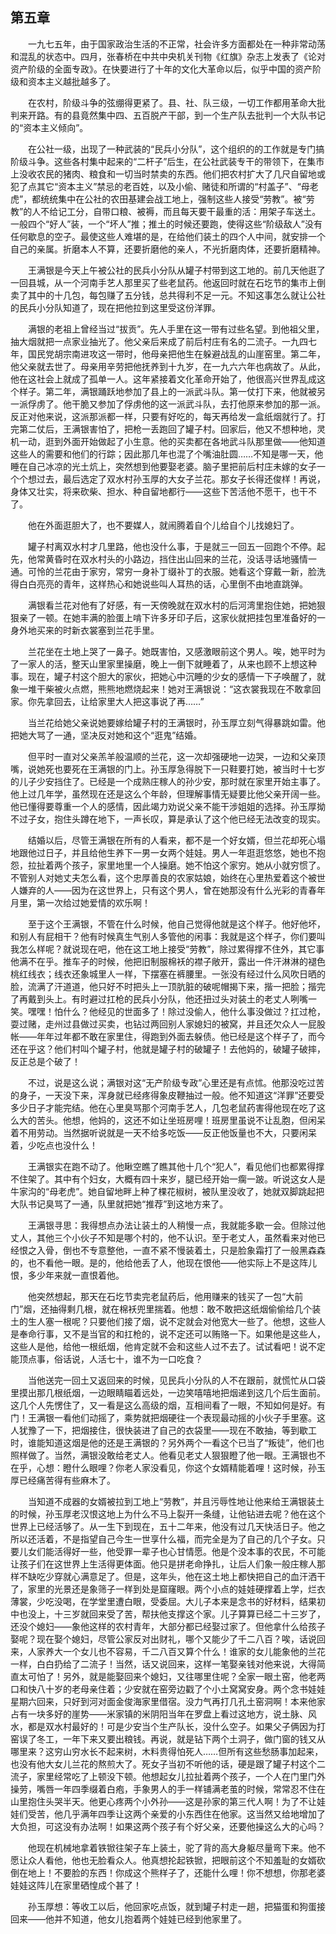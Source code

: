 ## 第五章

&emsp;&emsp;一九七五年，由于国家政治生活的不正常，社会许多方面都处在一种非常动荡和混乱的状态中。四月，张春桥在中共中央机关刊物《红旗》杂志上发表了《论对资产阶级的全面专政》。在快要进行了十年的文化大革命以后，似乎中国的资产阶级和资本主义越批越多了。

&emsp;&emsp;在农村，阶级斗争的弦绷得更紧了。县、社、队三级，一切工作都用革命大批判来开路。有的县竟然集中四、五百脱产干部，到一个生产队去批判一个大队书记的“资本主义倾向”。

&emsp;&emsp;在公社一级，出现了一种武装的“民兵小分队”，这个组织的的工作就是专门搞阶级斗争。这些各村集中起来的“二杆子”后生，在公社武装专干的带领下，在集市上没收农民的猪肉、粮食和一切当时禁卖的东西。他们把农村扩大了几尺自留地或犯了点其它“资本主义”禁忌的老百姓，以及小偷、赌徒和所谓的“村盖子”、“母老虎”，都统统集中在公社的农田基建会战工地上，强制这些人接受“劳教”。被“劳教”的人不给记工分，自带口粮、被褥，而且每天要干最重的活：用架子车送土。一般四个“好人”装，一个“坏人”推；推土的时候还要跑，使得这些“阶级敌人”没有任何歇息的空子。最使这些人难堪的是，在给他们装土的四个人中间，就安排一个自己的亲属。折磨本人不算，还要折磨他的亲人，不光折磨肉体，还要折磨精神。

&emsp;&emsp;王满银是今天上午被公社的民兵小分队从罐子村带到这工地的。前几天他逛了一回县城，从一个河南手艺人那里买了些老鼠药。他返回时就在石圪节的集市上倒卖了其中的十几包，每包赚了五分钱，总共得利不足一元。不知这事怎么就让公社的民兵小分队知道了，现在把他拉到这里受这份洋罪。

&emsp;&emsp;满银的老祖上曾经当过“拔贡”。先人手里在这一带有过些名望。到他祖父里，抽大烟就把一点家业抽光了。他父亲后来成了前后村庄有名的二流子。一九四七年，国民党胡宗南进攻这一带时，他母亲把他生在躲避战乱的山崖窑里。第二年，他父亲就去世了。母亲用辛劳把他抚养到十九岁，在一九六六年也病故了。从此，他在这社会上就成了孤单一人。这年紧接着文化革命开始了，他很高兴世界乱成这个样子。第二年，满银踊跃地参加了县上的一派武斗队。第一仗打下来，他就被另一派俘虏了。他干脆又参加了俘虏他的这一派武斗队，去打他原来参加的那一派。反正对他来说，这派那派都一样，只要有好吃的，每天再给发一盒纸烟就行了。打完第二仗后，王满银害怕了，把枪一丢跑回了罐子村。回家后，他又不想种地，灵机一动，逛到外面开始做起了小生意。他的买卖都在各地武斗队那里做——他知道这些人的需要和他们的行踪；因此那几年也混了个嘴油肚圆……不知是哪一天，他睡在自己冰凉的光土炕上，突然想到他要娶老婆。脑子里把前后村庄未嫁的女子一个个想过去，最后选定了双水村孙玉厚的大女子兰花。那女子长得还俊样！再说，身体又壮实，将来砍柴、担水、种自留地都行——这些下苦活他不愿干，也干不了。

&emsp;&emsp;他在外面逛胆大了，也不要媒人，就闹腾着自个儿给自个儿找媳妇了。

&emsp;&emsp;罐子村离双水村才几里路，他也没什么事，于是就三一回五一回跑个不停。起先，他常黄昏时在双水村头的小路边，挡住出山回来的兰花，没话寻话地骚情一通。可怜的兰花由于家穷，常穷一身补丁缀补丁的衣服。她看这个穿戴一新，脸洗得白白亮亮的青年，这样热心和她说些叫人耳热的话，心里倒不由地直跳弹。

&emsp;&emsp;满银看兰花对他有了好感，有一天傍晚就在双水村的后河湾里抱住她，把她狠狠亲了一顿。在她丰满的脸蛋上啃下许多牙印子后，这家伙就把挂包里准备好的一身外地买来的时新衣裳塞到兰花手里。

&emsp;&emsp;兰花坐在土地上哭了一鼻子。她既害怕，又感激眼前这个男人。唉，她平时为了一家人的活，整天山里家里操磨，晚上一倒下就睡着了，从来也顾不上想这种事。现在，罐子村这个胆大的家伙，把她心中沉睡的少女的感情一下子唤醒了，就象一堆干柴被火点燃，熊熊地燃烧起来！她对王满银说：“这衣裳我现在不敢拿回家。你先拿回去，让给家里大人把这事说了再……”

&emsp;&emsp;当兰花给她父亲说她要嫁给罐子村的王满银时，孙玉厚立刻气得暴跳如雷。他把她大骂了一通，坚决反对她和这个“逛鬼”结婚。

&emsp;&emsp;但平时一直对父亲羔羊般温顺的兰花，这一次却强硬地一边哭，一边和父亲顶嘴，说她死也要死在王满银的门上。孙玉厚急得脱下一只鞋要打她，被当时十七岁的儿子少安挡住了。已经是一个成熟庄稼人的孙少安，那时就在家里开始主事了。他上过几年学，虽然现在还是这么个年龄，但理解事情无疑要比他父亲开阔一些。他已懂得要尊重一个人的感情，因此竭力劝说父亲不能干涉姐姐的选择。孙玉厚拗不过子女，抱住头蹲在地下，一声长叹，算是承认了这个他已经无法改变的现实。

&emsp;&emsp;结婚以后，尽管王满银在所有的人看来，都不是一个好女婿，但兰花却死心塌地跟他过日子，并且给他生养下一男一女两个娃娃。男人一年逛逛悠悠，她也不抱怨，拉扯着两个孩子，家里地里一个人操磨。她不怕这个家穷。她从小就穷惯了。不管别人对她丈夫怎么看，这个忠厚善良的农家姑娘，始终在心里热爱着这个被世人嫌弃的人——因为在这世界上，只有这个男人，曾在她那没有什么光彩的青春年月里，第一次给过她爱情的欢乐啊！

&emsp;&emsp;至于这个王满银，不管在什么时候，他自己觉得他就是这个样子。他好他坏，和别人有屁相干？他有时候真生气别人多管他的闲事：我就是这个样子，你们要叫我怎么样呢？就说现在吧，他在这工地上接受“劳教”，除过累得撑不住外，其它事他满不在乎。推车子的时候，他把旧制服棉袄的襟子敞开，露出一件汗淋淋的褪色桃红线衣；线衣还象城里人一样，下摆塞在裤腰里。一张没有经过什么风吹日晒的脸，流满了汗道道，他只好不时把头上一顶肮脏的破呢帽揭下来，揩一把脸；揩完了再戴到头上。有时避过扛枪的民兵小分队，他还扭过头对装土的老丈人咧嘴一笑。嘿嘿！怕什么？他经见的世面多了！除过没偷人，他什么事没做过？扛过枪，耍过赌，走州过县做过买卖，也钻过两回别人家媳妇的被窝，并且还欠众人一屁股帐——年年过年都不敢在家里住，得跑到外面去躲债。他已经是这个样子了，而今还在乎这？他们村叫个罐子村，他就是罐子村的破罐子！去他妈的，破罐子破摔，反正总是个破了！

&emsp;&emsp;不过，说是这么说；满银对这“无产阶级专政”心里还是有点怵。他那没吃过苦的身子，一天没下来，浑身就已经疼得象皮鞭抽过一般。他不知道这“洋罪”还要受多少日子才能完结。他在心里臭骂那个河南手艺人，几包老鼠药害得他现在吃了这么大的苦头。他想，他妈的，这还不如让坐班房哩！班房里虽说不让乱胞，但闲呆着不用劳动。当然据听说就是一天不给多吃饭——反正他饭量也不大，只要闲呆着，少吃点也没什么！

&emsp;&emsp;王满银实在跑不动了。他瞅空瞧了瞧其他十几个“犯人”，看见他们也都累得撑不住架了。其中有个妇女，大概有四十来岁，腿已经开始一瘸一跛。听说这女人是牛家沟的“母老虎”。她自留地畔上种了棵花椒树，被队里没收了，她就双脚跳起把大队书记臭骂了一通，队里就把她“推荐”到这地方来了。

&emsp;&emsp;王满银寻思：我得想点办法让装土的人稍慢一点，我就能多歇一会。但除过他丈人，其他三个小伙子不知是哪个村的，他不认识。至于老丈人，虽然看来对他已经恨之入骨，倒也不专意整他，一直不紧不慢装着土，只是脸象霜打了一般黑森森的，也不看他一眼。是的，他给他丢了人，他现在恨他——他实际上不是这阵儿恨，多少年来就一直恨着他。

&emsp;&emsp;他突然想起，那天在石圪节卖完老鼠药后，他用赚来的钱买了一包“大前门”烟，还抽得剩几根，就在棉袄兜里揣着。他想：敢不敢把这纸烟偷偷给几个装土的生人塞一根呢？只要他们接了烟，说不定就会对他宽大一些了。他想，这些人是奉命行事，又不是当官的和扛枪的，说不定还可以贿赂一下。如果他是这些人，这些人是他，给他一根纸烟，他肯定就不会和这些人过不去了。试试看吧！说不定能顶点事，俗话说，人活七十，谁不为一口吃食？

&emsp;&emsp;当他送完一回土又返回来的时候，见民兵小分队的人不在跟前，就慌忙从口袋里摸出那几根纸烟，一边眼睛瞄着远处，一边笑嘻嘻地把烟递到这几个后生面前。这几个人先愣住了，又一看是这么高级的烟，互相间看了一眼，不知如何是好。有门！王满银一看他们动摇了，乘势就把烟硬往一个表现最动摇的小伙子手里塞。这人犹豫了一下，把烟接住，很快装进了自己的衣袋里——现在不敢抽，等到歇工时，谁能知道这烟是他的还是王满银的？另外两个一看这个已当了“叛徒”，他们也照样做了。当然，满银没敢给老丈人。他看见老丈人狠狠瞪了他一眼。王满银也不在乎，心想：瞪什么眼哩？你老人家没看见，你这个女婿精能着哩！这时候，孙玉厚已经痛苦得有些麻木了。

&emsp;&emsp;当知道不成器的女婿被拉到工地上“劳教”，并且污辱性地让他来给王满银装土的时候，孙玉厚老汉恨这地上为什么不马上裂开一条缝，让他钻进去呢？他在这个世界上已经活够了。从一生下到现在，五十二年来，他没有过几天快活日子。他之所以还活着，不是指望自己今生一世享什么福，而完全是为了自己的几个子女。只要儿女们能活得好一些，他受罪一辈子也心甘情愿。他是个没本事的农民，不可能让孩子们在这世界上生活得更体面。他只是拼老命挣扎，让后人们象一般庄稼人那样不缺吃少穿就心满意足了。但是，这年头，他在这土地上都快把自己的血汗洒干了，家里的光景还是象筛子一样到处是窟窿眼。两个小点的娃娃硬撑着上学，烂衣薄裳，少吃没喝，在学堂里遭白眼，受委屈。大儿子本来是念书的好材料，结果初中也没上，十三岁就回来受了苦，帮扶他支撑这个家。儿子算算已经二十三岁了，还没个媳妇——象他这样的农村青年，大部分都已经娶过家了。但他拿什么给孩子娶呢？现在娶个媳妇，尽管公家反对出财礼，哪个又能少了千二八百？唉，话说回来，人家养大一个女儿也不容易，千二八百又算个什么！谁家的女儿能象他的兰花一样，白白扔给了二流子！当然，话又说回来，这样一笔娶亲钱对他来说，大得简直太可怕了！另外，就是能娶回来个媳妇，又往哪里住呢？全家一眼土窑，他老两口和快八十岁的老母亲住着；少安就在窑旁边戳了个小土窝窝安身。两个念书娃娃星期六回来，只好到河对面金俊海家里借宿。没力气再打几孔土窑洞啊！本来他家占有一块多好的崖势——米家镇的米阴阳当年在罗盘上看过这地方，说土脉、风水，都是双水村最好的！可是少安当个生产队长，没什么空子。如果父子俩因为打窑误了冬工，一年下来又要出粮钱。再说，就是钻下两个土洞子，做门窗的钱又从哪里来？这穷山穷水长不起来树，木料贵得怕死人……但所有这些愁肠事加起来，也没有他大女儿兰花的熬煎大了。死女子当初不听他的话，硬是跟了罐子村这个二流子，家里经常吃了上顿没下顿。他想起女儿拉扯着两个孩子，一个人在门里门外操劳，嘴唇一年四季缀着白疱，手象男人的手一样铺满老茧的时候，常常忍不住在山里抱住头哭半天。他更心疼两个小外孙——这是孙家的第三代人啊！为了不让娃娃们受苦，他几乎满年四季让这两个亲爱的小东西住在他家。这当然又给地增加了大负担，可这没有办法啊！如果这两个孩子有个好父亲，还要他操这么大的心吗？

&emsp;&emsp;他现在机械地拿着铁锨往架子车上装土，驼了背的高大身躯尽量弯下来。他不愿让众人看他，他也无脸看众人。他真想抡起铁锨，把眼前这个不知羞耻的女婿砍倒在地上！不要脸的东西！你成这个熊样子了，还能什么哩！你不想想，你那老婆娃娃这阵儿在家里硒惶成个甚了！

&emsp;&emsp;孙玉厚想：等收工以后，他回家吃点饭，就到罐子村走一趟，把猫蛋和狗蛋接回来——他并不知道，他女儿抱着两个娃娃已经到他家里了。